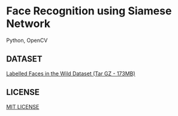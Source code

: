 # Face Recognition using Siamese Network
Python, OpenCV

## DATASET
[Labelled Faces in the Wild Dataset (Tar GZ - 173MB)](http://vis-www.cs.umass.edu/lfw/#download)

## LICENSE
[MIT LICENSE](LICENSE)
